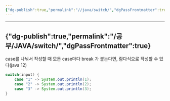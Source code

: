 ```yaml
---
{"dg-publish":true,"permalink":"//java/switch/","dgPassFrontmatter":true}
---
```



---
{"dg-publish":true,"permalink":"/공부/JAVA/switch/","dgPassFrontmatter":true}
---

case를 나눠서 작성할 때 모든 case마다 break 가 붙는다면, 람다식으로 작성할 수 있다(java 12)

````java
switch(input) {
	case "1" -> System.out.println(1);
	case "2" -> System.out.println(2);
	case "3" -> System.out.println(3);
}
````